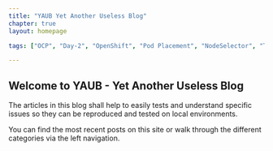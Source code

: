 ```yaml
---
title: "YAUB Yet Another Useless Blog"
chapter: true
layout: homepage

tags: ["OCP", "Day-2", "OpenShift", "Pod Placement", "NodeSelector", "Taints", "Tollerations", "Topology Spread Contstraints", "Descheduler", "Affinity", "Anit-Affinity", "Pipelines", "OCP", "Tekton", "GitOps", "Operator", "Grafana", "Thanos", "Sealed Secrets", "Storage", "Vault", "oc", "kubectl", "SSL", "Cert Manager", "Pipleines", "CI/CD", "Supply Chain", "Rekor", "cosign", "SBOM", "ACS", "stackrox", "SSL", "SSO", "Ansible", "Automation", "AAP", "istio", "Service Mesh", "Azure", "Compliance", "Security"] 

---
```


## Welcome to YAUB - Yet Another Useless Blog

The articles in this blog shall help to easily tests and understand specific issues so they can be reproduced and tested on local environments.

You can find the most recent posts on this site or walk through the different categories via the left navigation.